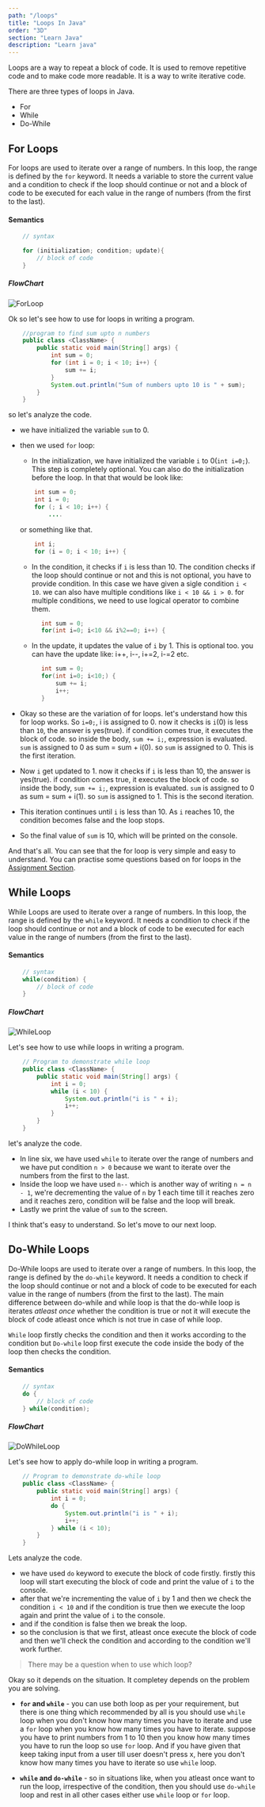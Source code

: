 ```yaml
---
path: "/loops"
title: "Loops In Java"
order: "3D"
section: "Learn Java"
description: "Learn java"
---
```


Loops are a way to repeat a block of code. It is used to remove repetitive code and to make code more readable. It is a way to write iterative code.

There are three types of loops in Java.

- For
- While
- Do-While

## **For Loops**

For loops are used to iterate over a range of numbers. In this loop, the range is defined by the `for` keyword. It needs a variable to store the current value and a condition to check if the loop should continue or not and a block of code to be executed for each value in the range of numbers (from the first to the last).

#### Semantics

```java
    // syntax

    for (initialization; condition; update){
        // block of code
    }
```

##### FlowChart

![ForLoop](../images/forLoop.png)

Ok so let's see how to use for loops in writing a program.

```java
    //program to find sum upto n numbers
    public class <ClassName> {
        public static void main(String[] args) {
            int sum = 0;
            for (int i = 0; i < 10; i++) {
                sum += i;
            }
            System.out.println("Sum of numbers upto 10 is " + sum);
        }
    }
```

so let's analyze the code.

- we have initialized the variable `sum` to 0.
- then we used `for` loop:

  - In the initialization, we have initialized the variable `i` to 0(`int i=0;`). This step is completely optional. You can also do the initialization before the loop. In that that would be look like:

  ```java
      int sum = 0;
      int i = 0;
      for (; i < 10; i++) {
          ....
  ```

  or something like that.

  ```java
      int i;
      for (i = 0; i < 10; i++) {
  ```

  - In the condition, it checks if `i` is less than 10. The condition checks if the loop should continue or not and this is not optional, you have to provide condition. In this case we have given a sigle condition `i < 10`. we can also have multiple conditions like `i < 10 && i > 0`. for multiple conditions, we need to use logical operator to combine them.

  ```java
        int sum = 0;
        for(int i=0; i<10 && i%2==0; i++) {
  ```

  - In the update, it updates the value of `i` by 1. This is optional too. you can have the update like: i++, i--, i+=2, i-=2 etc.

  ```java
        int sum = 0;
        for(int i=0; i<10;) {
            sum += i;
            i++;
        }

  ```

- Okay so these are the variation of for loops. let's understand how this for loop works. So `i=0;`, i is assigned to 0. now it checks is `i`(0) is less than `10`, the answer is yes(true). if condition comes true, it executes the block of code. so inside the body, `sum += i;`, expression is evaluated. `sum` is assigned to 0 as sum = sum + i(0). so `sum` is assigned to 0. This is the first iteration.
- Now `i` get updated to 1. now it checks if `i` is less than 10, the answer is yes(true). if condition comes true, it executes the block of code. so inside the body, `sum += i;`, expression is evaluated. `sum` is assigned to 0 as sum = sum + i(1). so `sum` is assigned to 1. This is the second iteration.
- This iteration continues until `i` is less than 10. As `i` reaches 10, the condition becomes false and the loop stops.
- So the final value of `sum` is 10, which will be printed on the console.

And that's all. You can see that the for loop is very simple and easy to understand. You can practise some questions based on for loops in the [Assignment Section](./assignment.md).

## **While Loops**

While Loops are used to iterate over a range of numbers. In this loop, the range is defined by the `while` keyword. It needs a condition to check if the loop should continue or not and a block of code to be executed for each value in the range of numbers (from the first to the last).

#### Semantics

```java
    // syntax
    while(condition) {
        // block of code
    }
```

##### FlowChart

![WhileLoop](./images/whileLoop.png)

Let's see how to use while loops in writing a program.

```java
    // Program to demonstrate while loop
    public class <ClassName> {
        public static void main(String[] args) {
            int i = 0;
            while (i < 10) {
                System.out.println("i is " + i);
                i++;
            }
        }
    }
```

let's analyze the code.

- In line six, we have used `while` to iterate over the range of numbers and we have put condition `n > 0` because we want to iterate over the numbers from the first to the last.
- Inside the loop we have used `n--` which is another way of writing `n = n - 1`, we're decrementing the value of `n` by 1 each time till it reaches zero and it reaches zero, condition will be false and the loop will break.
- Lastly we print the value of `sum` to the screen.

I think that's easy to understand. So let's move to our next loop.

## **Do-While Loops**

Do-While loops are used to iterate over a range of numbers. In this loop, the range is defined by the `do-while` keyword. It needs a condition to check if the loop should continue or not and a block of code to be executed for each value in the range of numbers (from the first to the last). The main difference between do-while and while loop is that the do-while loop is iterates _atleast once_ whether the condition is true or not it will execute the block of code atleast once which is not true in case of while loop.

`While` loop firstly checks the condition and then it works according to the condition but `Do-while` loop first execute the code inside the body of the loop then checks the condition.

#### Semantics

```java
    // syntax
    do {
        // block of code
    } while(condition);
```

##### FlowChart

![DoWhileLoop](./images/doWhileLoop.png)

Let's see how to apply do-while loop in writing a program.

```java
    // Program to demonstrate do-while loop
    public class <ClassName> {
        public static void main(String[] args) {
            int i = 0;
            do {
                System.out.println("i is " + i);
                i++;
            } while (i < 10);
        }
    }
```

Lets analyze the code.

- we have used `do` keyword to execute the block of code firstly. firstly this loop will start executing the block of code and print the value of `i` to the console.
- after that we're incrementing the value of `i` by 1 and then we check the condition `i < 10` and if the condition is true then we execute the loop again and print the value of `i` to the console.
- and if the condition is false then we break the loop.
- so the conclusion is that we first, atleast once execute the block of code and then we'll check the condition and according to the condition we'll work further.

> There may be a question when to use which loop?

Okay so it depends on the situation. It completey depends on the problem you are solving.

- **`for` and `while`** - you can use both loop as per your requirement, but there is one thing which recommended by all is you should use `while` loop when you don't know how many times you have to iterate and use a `for` loop when you know how many times you have to iterate. suppose you have to print numbers from 1 to 10 then you know how many times you have to run the loop so use `for` loop. And if you have given that keep taking input from a user till user doesn't press x, here you don't know how many times you have to iterate so use `while` loop.

- **`while` and `do-while`** - so in situations like, when you atleast once want to run the loop, irrespective of the condition, then you should use `do-while` loop and rest in all other cases either use `while` loop or `for` loop.
